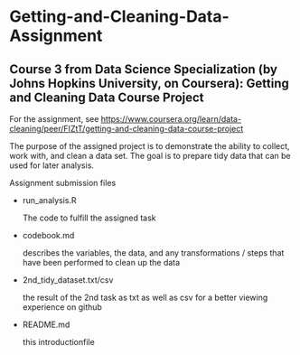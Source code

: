 # Getting-and-Cleaning-Data-Assignment

## Course 3 from Data Science Specialization (by Johns Hopkins University, on Coursera): Getting and Cleaning Data Course Project

For the assignment, see https://www.coursera.org/learn/data-cleaning/peer/FIZtT/getting-and-cleaning-data-course-project

The purpose of the assigned project is to demonstrate the ability to collect, work with, and clean a data set. The goal is to prepare tidy data that can be used for later analysis. 

Assignment submission files

 - run_analysis.R
 
    The code to fulfill the assigned task

 - codebook.md
 
    describes the variables, the data, and any transformations / steps that have been performed to clean up the data

 - 2nd_tidy_dataset.txt/csv
 
    the result of the 2nd task as txt as well as csv for a better viewing experience on github
 
 - README.md
 
    this introductionfile


